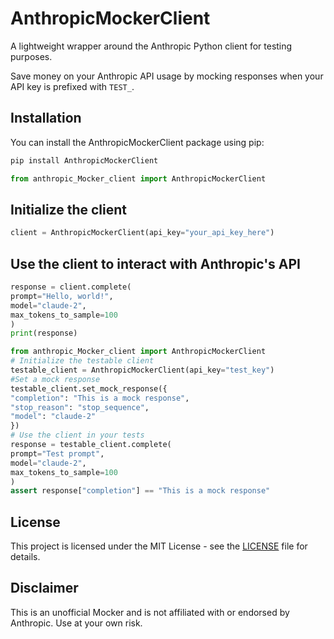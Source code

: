 # AnthropicMockerClient

A lightweight wrapper around the Anthropic Python client for testing purposes.

Save money on your Anthropic API usage by mocking responses when your API key is prefixed with `TEST_`.

## Installation

You can install the AnthropicMockerClient package using pip:

```bash
pip install AnthropicMockerClient
```

```python
from anthropic_Mocker_client import AnthropicMockerClient
```

## Initialize the client

```python
client = AnthropicMockerClient(api_key="your_api_key_here")
```

## Use the client to interact with Anthropic's API

```python
response = client.complete(
prompt="Hello, world!",
model="claude-2",
max_tokens_to_sample=100
)
print(response)
```

```python
from anthropic_Mocker_client import AnthropicMockerClient
# Initialize the testable client
testable_client = AnthropicMockerClient(api_key="test_key")
#Set a mock response
testable_client.set_mock_response({
"completion": "This is a mock response",
"stop_reason": "stop_sequence",
"model": "claude-2"
})
# Use the client in your tests
response = testable_client.complete(
prompt="Test prompt",
model="claude-2",
max_tokens_to_sample=100
)
assert response["completion"] == "This is a mock response"
```

## License

This project is licensed under the MIT License - see the [LICENSE](LICENSE) file for details.

## Disclaimer

This is an unofficial Mocker and is not affiliated with or endorsed by Anthropic. Use at your own risk.
